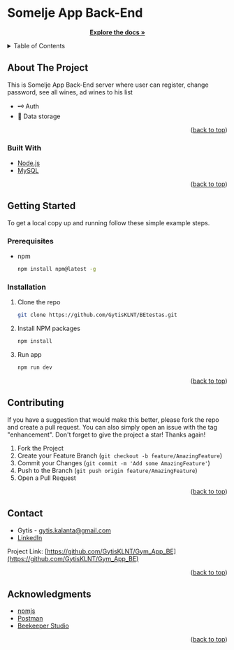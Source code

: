 # Somelje App Back-End

  <p align="center">
    <a href="https://github.com/GytisKLNT/BEtestas.git"><strong>Explore the docs »</strong></a>

</div>

<!-- TABLE OF CONTENTS -->
<details>
  <summary>Table of Contents</summary>
  <ol>
    <li>
      <a href="#about-the-project">About The Project</a>
      <ul>
        <li><a href="#built-with">Built With</a></li>
      </ul>
    </li>
    <li>
      <a href="#getting-started">Getting Started</a>
      <ul>
        <li><a href="#prerequisites">Prerequisites</a></li>
        <li><a href="#installation">Installation</a></li>
      </ul>
    </li>
    <li><a href="#contributing">Contributing</a></li>
    <li><a href="#contact">Contact</a></li>
    <li><a href="#acknowledgments">Acknowledgments</a></li>
  </ol>
</details>

<!-- ABOUT THE PROJECT -->

## About The Project

This is Somelje App Back-End server where user can register, change password, see all wines, ad wines to his list

- 🗝️ Auth
- 💾 Data storage

<p align="right">(<a href="#top">back to top</a>)</p>

### Built With

- [Node.js](https://nodejs.dev/)
- [MySQL](https://www.mysql.com/)

<p align="right">(<a href="#top">back to top</a>)</p>

<!-- GETTING STARTED -->

## Getting Started

To get a local copy up and running follow these simple example steps.

### Prerequisites

- npm
  ```sh
  npm install npm@latest -g
  ```

### Installation

1. Clone the repo
   ```sh
   git clone https://github.com/GytisKLNT/BEtestas.git
   ```
2. Install NPM packages
   ```sh
   npm install
   ```
3. Run app
   ```sh
   npm run dev
   ```

<p align="right">(<a href="#top">back to top</a>)</p>

<!-- CONTRIBUTING -->

## Contributing

If you have a suggestion that would make this better, please fork the repo and create a pull request. You can also simply open an issue with the tag "enhancement".
Don't forget to give the project a star! Thanks again!

1. Fork the Project
2. Create your Feature Branch (`git checkout -b feature/AmazingFeature`)
3. Commit your Changes (`git commit -m 'Add some AmazingFeature'`)
4. Push to the Branch (`git push origin feature/AmazingFeature`)
5. Open a Pull Request

<p align="right">(<a href="#top">back to top</a>)</p>

<!-- CONTACT -->

## Contact

- Gytis - gytis.kalanta@gmail.com
- [LinkedIn](www.linkedin.com/in/gytis-kalanta)

Project Link: [https://github.com/GytisKLNT/Gym_App_BE](https://github.com/GytisKLNT/Gym_App_BE)

<p align="right">(<a href="#top">back to top</a>)</p>

<!-- ACKNOWLEDGMENTS -->

## Acknowledgments

- [npmjs](https://www.npmjs.com/)
- [Postman](https://www.postman.com/)
- [Beekeeper Studio](https://www.beekeeperstudio.io/)

<p align="right">(<a href="#top">back to top</a>)</p>
